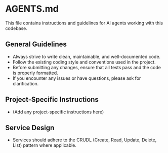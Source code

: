 # AGENTS.md

This file contains instructions and guidelines for AI agents working with this codebase.

## General Guidelines

*   Always strive to write clean, maintainable, and well-documented code.
*   Follow the existing coding style and conventions used in the project.
*   Before submitting any changes, ensure that all tests pass and the code is properly formatted.
*   If you encounter any issues or have questions, please ask for clarification.

## Project-Specific Instructions

*   (Add any project-specific instructions here)

## Service Design

*   Services should adhere to the CRUDL (Create, Read, Update, Delete, List) pattern where applicable.
